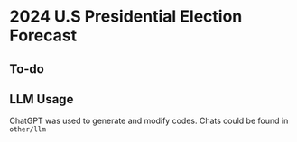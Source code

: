 # 2024 U.S Presidential Election Forecast
## To-do
## LLM Usage
ChatGPT was used to generate and modify codes. Chats could be found in `other/llm`
